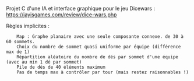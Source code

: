Projet C d'une IA et interface graphique pour le jeu Dicewars : https://jayisgames.com/review/dice-wars.php




Règles implicites :

        Map : Graphe planaire avec une seule composante connexe. de 30 à 60 sommets.
        Choix du nombre de sommet quasi uniforme par équipe (différence max de 1)
        Répartition aléatoire du nombre de dés par sommet d'une équipe (avec au min 1 dé par sommet)
        Pile de dés de 40 éléments maximum
        Pas de temps max à contrôler par tour (mais restez raisonnables !)